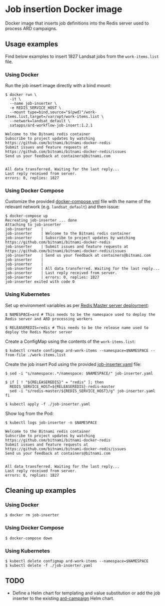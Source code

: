 # Job insertion Docker image

Docker image that inserts job definitions into the Redis server used to process ARD campaigns.

## Usage examples

Find below examples to insert 1827 Landsat jobs from the `work-items.list` file.

### Using Docker

Run the job insert image directly with a bind mount:

```
$ docker run \
  -it \
  --name job-inserter \
  -e REDIS_SERVICE_HOST \
  --mount type=bind,source="$(pwd)"/work-items.list,target=/var/opt/work-items.list \
  --network=landsat_default \
  satapps/ard-workflow-job-insert:1.2.1

Welcome to the Bitnami redis container
Subscribe to project updates by watching https://github.com/bitnami/bitnami-docker-redis
Submit issues and feature requests at https://github.com/bitnami/bitnami-docker-redis/issues
Send us your feedback at containers@bitnami.com


All data transferred. Waiting for the last reply...
Last reply received from server.
errors: 0, replies: 1827
```

### Using Docker Compose

Customize the provided [docker-compose.yml](docker-compose.yml) file with the name of the relevant network (e.g. `landsat_default`) and then issue:

```
$ docker-compose up
Recreating job-inserter ... done
Attaching to job-inserter
job-inserter    |
job-inserter    | Welcome to the Bitnami redis container
job-inserter    | Subscribe to project updates by watching https://github.com/bitnami/bitnami-docker-redis
job-inserter    | Submit issues and feature requests at https://github.com/bitnami/bitnami-docker-redis/issues
job-inserter    | Send us your feedback at containers@bitnami.com
job-inserter    |
job-inserter    |
job-inserter    | All data transferred. Waiting for the last reply...
job-inserter    | Last reply received from server.
job-inserter    | errors: 0, replies: 1827
job-inserter exited with code 0
```

### Using Kubernetes

Set up environment variables as per [Redis Master server deployment](https://github.com/SatelliteApplicationsCatapult/helm-charts/tree/master/stable/ard-campaign#redis-master-server-deployment):

```
$ NAMESPACE=ard # This needs to be the namespace used to deploy the Redis server and ARD processing workers

$ RELEASEREDIS=redis # This needs to be the release name used to deploy the Redis Master server
```

Create a ConfigMap using the contents of the `work-items.list`:

```
$ kubectl create configmap ard-work-items --namespace=$NAMESPACE --from-file ./work-items.list 
```

Create the job insert Pod using the provided [job-inserter.yaml](job-inserter.yaml) file:

```
$ sed -i "s/namespace:.*/namespace: $NAMESPACE/" job-inserter.yaml

$ if [ ! "${RELEASEREDIS}" = "redis" ]; then
  REDIS_SERVICE_HOST=${RELEASEREDIS}-redis-master
  sed -i "s/redis-master/${REDIS_SERVICE_HOST}/g" job-inserter.yaml
fi

$ kubectl apply -f ./job-inserter.yaml
```

Show log from the Pod:

```
$ kubectl logs job-inserter -n $NAMESPACE

Welcome to the Bitnami redis container
Subscribe to project updates by watching https://github.com/bitnami/bitnami-docker-redis
Submit issues and feature requests at https://github.com/bitnami/bitnami-docker-redis/issues
Send us your feedback at containers@bitnami.com


All data transferred. Waiting for the last reply...
Last reply received from server.
errors: 0, replies: 1827
```

## Cleaning up examples

### Using Docker

```
$ docker rm job-inserter
```

### Using Docker Compose

```
$ docker-compose down
```

### Using Kubernetes

```
$ kubectl delete configmap ard-work-items --namespace=$NAMESPACE
$ kubectl delete -f ./job-inserter.yaml
```

## TODO
- Define a Helm chart for templating and value substitution or add the job inserter to the existing [ard-campaign](https://github.com/SatelliteApplicationsCatapult/helm-charts/tree/master/stable/ard-campaign) Helm chart.
